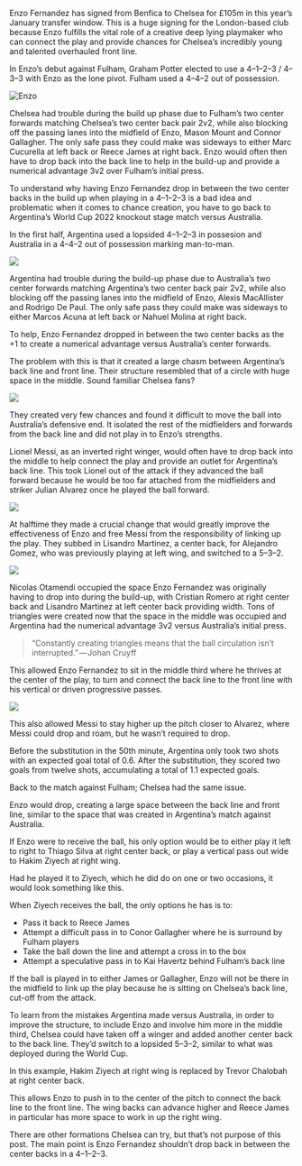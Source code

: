 Enzo Fernandez has signed from Benfica to Chelsea for £105m in this year’s January transfer window. This is a huge signing for the London-based club because Enzo fulfills the vital role of a creative deep lying playmaker who can connect the play and provide chances for Chelsea’s incredibly young and talented overhauled front line.

In Enzo’s debut against Fulham, Graham Potter elected to use a 4–1–2–3 / 4–3–3 with Enzo as the lone pivot. Fulham used a 4–4–2 out of possession.

![Enzo](/images/4B15F5A1-ECD0-4F15-8F77-F2A0C18C3698.webp/)

Chelsea had trouble during the build up phase due to Fulham’s two center forwards matching Chelsea’s two center back pair 2v2, while also blocking off the passing lanes into the midfield of Enzo, Mason Mount and Connor Gallagher. The only safe pass they could make was sideways to either Marc Cucurella at left back or Reece James at right back.
Enzo would often then have to drop back into the back line to help in the build-up and provide a numerical advantage 3v2 over Fulham’s initial press.

To understand why having Enzo Fernandez drop in between the two center backs in the build up when playing in a 4–1–2–3 is a bad idea and problematic when it comes to chance creation, you have to go back to Argentina’s World Cup 2022 knockout stage match versus Australia.

In the first half, Argentina used a lopsided 4–1–2–3 in possesion and Australia in a 4–4–2 out of possession marking man-to-man.

![](/images/BCD6CEEA-D8AC-4CBF-82A4-BA90642A4FCD.webp/)

Argentina had trouble during the build-up phase due to Australia’s two center forwards matching Argentina’s two center back pair 2v2, while also blocking off the passing lanes into the midfield of Enzo, Alexis MacAllister and Rodrigo De Paul. The only safe pass they could make was sideways to either Marcos Acuna at left back or Nahuel Molina at right back.

To help, Enzo Fernandez dropped in between the two center backs as the +1 to create a numerical advantage versus Australia’s center forwards.

The problem with this is that it created a large chasm between Argentina’s back line and front line. Their structure resembled that of a circle with huge space in the middle. Sound familiar Chelsea fans?

![](/images/C73BC891-A42B-4368-902F-362A55AB317E.webp/)

They created very few chances and found it difficult to move the ball into Australia’s defensive end. It isolated the rest of the midfielders and forwards from the back line and did not play in to Enzo’s strengths.

Lionel Messi, as an inverted right winger, would often have to drop back into the middle to help connect the play and provide an outlet for Argentina’s back line. This took Lionel out of the attack if they advanced the ball forward because he would be too far attached from the midfielders and striker Julian Alvarez once he played the ball forward.

![](/images/35C0F2A4-FB17-4BCE-8333-9714B9DF74EC.webp/)

At halftime they made a crucial change that would greatly improve the effectiveness of Enzo and free Messi from the responsibility of linking up the play. They subbed in Lisandro Martinez, a center back, for Alejandro Gomez, who was previously playing at left wing, and switched to a 5–3–2.

![](/images/B3F85ADE-2B02-4493-B83D-0FE4B1337CED.webp/)

Nicolas Otamendi occupied the space Enzo Fernandez was originally having to drop into during the build-up, with Cristian Romero at right center back and Lisandro Martinez at left center back providing width. Tons of triangles were created now that the space in the middle was occupied and Argentina had the numerical advantage 3v2 versus Australia’s initial press.

> “Constantly creating triangles means that the ball circulation isn’t interrupted.” — Johan Cruyff

This allowed Enzo Fernandez to sit in the middle third where he thrives at the center of the play, to turn and connect the back line to the front line with his vertical or driven progressive passes.

![](/images/D4709D7B-0E6B-4E14-A6EE-4E8D1C52CDB6.webp/)

This also allowed Messi to stay higher up the pitch closer to Alvarez, where Messi could drop and roam, but he wasn’t required to drop.

Before the substitution in the 50th minute, Argentina only took two shots with an expected goal total of 0.6. After the substitution, they scored two goals from twelve shots, accumulating a total of 1.1 expected goals.

Back to the match against Fulham; Chelsea had the same issue.

Enzo would drop, creating a large space between the back line and front line, similar to the space that was created in Argentina’s match against Australia.

If Enzo were to receive the ball, his only option would be to either play it left to right to Thiago Silva at right center back, or play a vertical pass out wide to Hakim Ziyech at right wing.

Had he played it to Ziyech, which he did do on one or two occasions, it would look something like this.

When Ziyech receives the ball, the only options he has is to:

* Pass it back to Reece James
* Attempt a difficult pass in to Conor Gallagher where he is surround by Fulham players
* Take the ball down the line and attempt a cross in to the box
* Attempt a speculative pass in to Kai Havertz behind Fulham’s back line

If the ball is played in to either James or Gallagher, Enzo will not be there in the midfield to link up the play because he is sitting on Chelsea’s back line, cut-off from the attack.

To learn from the mistakes Argentina made versus Australia, in order to improve the structure, to include Enzo and involve him more in the middle third, Chelsea could have taken off a winger and added another center back to the back line. They’d switch to a lopsided 5–3–2, similar to what was deployed during the World Cup.

In this example, Hakim Ziyech at right wing is replaced by Trevor Chalobah at right center back.

This allows Enzo to push in to the center of the pitch to connect the back line to the front line. The wing backs can advance higher and Reece James in particular has more space to work in up the right wing.

There are other formations Chelsea can try, but that’s not purpose of this post. The main point is Enzo Fernandez shouldn’t drop back in between the center backs in a 4–1–2–3.



